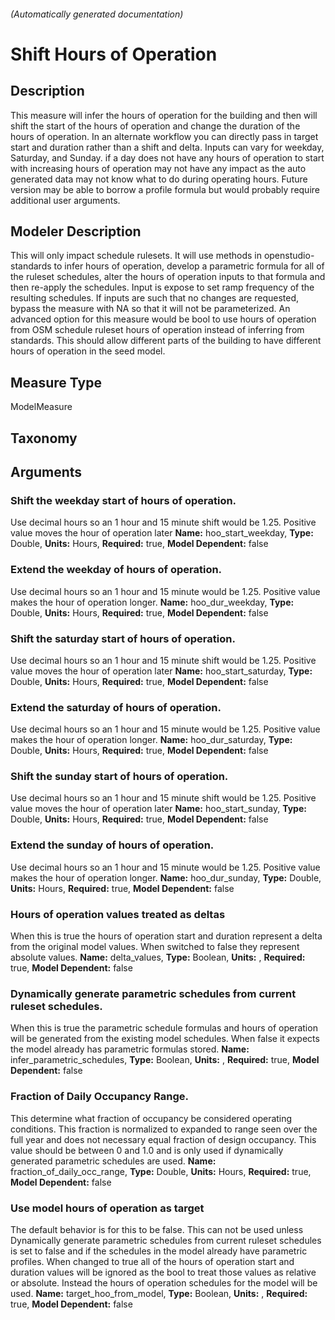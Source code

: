 

###### (Automatically generated documentation)

# Shift Hours of Operation

## Description
This measure will infer the hours of operation for the building and then will shift the start of the hours of operation and change the duration of the hours of operation. In an alternate workflow you can directly pass in target start and duration rather than a shift and delta. Inputs can vary for weekday, Saturday, and Sunday. if a day does not have any hours of operation to start with increasing hours of operation may not have any impact as the auto generated data may not know what to do during operating hours. Future version may be able to borrow a profile formula but would probably require additional user arguments.

## Modeler Description
This will only impact schedule rulesets. It will use methods in openstudio-standards to infer hours of operation, develop a parametric formula for all of the ruleset schedules, alter the hours of operation inputs to that formula and then re-apply the schedules. Input is expose to set ramp frequency of the resulting schedules. If inputs are such that no changes are requested, bypass the measure with NA so that it will not be parameterized. An advanced option for this measure would be bool to use hours of operation from OSM schedule ruleset hours of operation instead of inferring from standards. This should allow different parts of the building to have different hours of operation in the seed model.

## Measure Type
ModelMeasure

## Taxonomy


## Arguments


### Shift the weekday start of hours of operation.
Use decimal hours so an 1 hour and 15 minute shift would be 1.25. Positive value moves the hour of operation later
**Name:** hoo_start_weekday,
**Type:** Double,
**Units:** Hours,
**Required:** true,
**Model Dependent:** false




### Extend the weekday of hours of operation.
Use decimal hours so an 1 hour and 15 minute would be 1.25. Positive value makes the hour of operation longer.
**Name:** hoo_dur_weekday,
**Type:** Double,
**Units:** Hours,
**Required:** true,
**Model Dependent:** false




### Shift the saturday start of hours of operation.
Use decimal hours so an 1 hour and 15 minute shift would be 1.25. Positive value moves the hour of operation later
**Name:** hoo_start_saturday,
**Type:** Double,
**Units:** Hours,
**Required:** true,
**Model Dependent:** false




### Extend the saturday of hours of operation.
Use decimal hours so an 1 hour and 15 minute would be 1.25. Positive value makes the hour of operation longer.
**Name:** hoo_dur_saturday,
**Type:** Double,
**Units:** Hours,
**Required:** true,
**Model Dependent:** false




### Shift the sunday start of hours of operation.
Use decimal hours so an 1 hour and 15 minute shift would be 1.25. Positive value moves the hour of operation later
**Name:** hoo_start_sunday,
**Type:** Double,
**Units:** Hours,
**Required:** true,
**Model Dependent:** false




### Extend the sunday of hours of operation.
Use decimal hours so an 1 hour and 15 minute would be 1.25. Positive value makes the hour of operation longer.
**Name:** hoo_dur_sunday,
**Type:** Double,
**Units:** Hours,
**Required:** true,
**Model Dependent:** false




### Hours of operation values treated as deltas
When this is true the hours of operation start and duration represent a delta from the original model values. When switched to false they represent absolute values.
**Name:** delta_values,
**Type:** Boolean,
**Units:** ,
**Required:** true,
**Model Dependent:** false




### Dynamically generate parametric schedules from current ruleset schedules.
When this is true the parametric schedule formulas and hours of operation will be generated from the existing model schedules. When false it expects the model already has parametric formulas stored.
**Name:** infer_parametric_schedules,
**Type:** Boolean,
**Units:** ,
**Required:** true,
**Model Dependent:** false




### Fraction of Daily Occupancy Range.
This determine what fraction of occupancy be considered operating conditions. This fraction is normalized to expanded to range seen over the full year and does not necessary equal fraction of design occupancy. This value should be between 0 and 1.0 and is only used if dynamically generated parametric schedules are used.
**Name:** fraction_of_daily_occ_range,
**Type:** Double,
**Units:** Hours,
**Required:** true,
**Model Dependent:** false




### Use model hours of operation as target
The default behavior is for this to be false. This can not be used unless Dynamically generate parametric schedules from current ruleset schedules is set to false and if the schedules in the model already have parametric profiles. When changed to true all of the hours of operation start and duration values will be ignored as the bool to treat those values as relative or absolute. Instead the hours of operation schedules for the model will be used.
**Name:** target_hoo_from_model,
**Type:** Boolean,
**Units:** ,
**Required:** true,
**Model Dependent:** false







